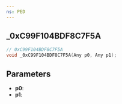 ```yaml
---
ns: PED
---
```

## _0xC99F104BDF8C7F5A

```c
// 0xC99F104BDF8C7F5A
void _0xC99F104BDF8C7F5A(Any p0, Any p1);
```

## Parameters
* **p0**:
* **p1**:
